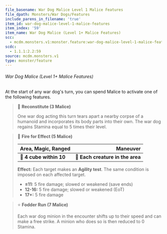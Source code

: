 ```yaml
---
file_basename: War Dog Malice Level 1 Malice Features
file_dpath: Monsters/War Dogs/Features
include_parens_in_filename: 'true'
item_id: war-dog-malice-level-1-malice-features
item_index: '59'
item_name: War Dog Malice (Level 1+ Malice Features)
scc:
  - mcdm.monsters.v1:monster.feature:war-dog-malice-level-1-malice-features
scdc:
  - 1.1.1:2.2:59
source: mcdm.monsters.v1
type: monster/feature
---
```


###### War Dog Malice (Level 1+ Malice Features)

At the start of any war dog's turn, you can spend Malice to activate one of the following features.

<!-- -->
> 👤 **Reconstitute (3 Malice)**
>
> One war dog acting this turn tears apart a nearby corpse of a humanoid and incorporates its body parts into their own. The war dog regains Stamina equal to 5 times their level.

<!-- -->
> 🔳 **Fire for Effect (5 Malice)**
>
> | **Area, Magic, Ranged** |                     **Maneuver** |
> | ----------------------- | -------------------------------: |
> | **📏 4 cube within 10** | **🎯 Each creature in the area** |
>
> **Effect:** Each target makes an **Agility test**. The same condition is imposed on each affected target.
>
> - **≤11:** 5 fire damage; slowed or weakened (save ends)
> - **12-16:** 5 fire damage; slowed or weakened (EoT)
> - **17+:** 5 fire damage

<!-- -->
> ⭐️ **Fodder Run (7 Malice)**
>
> Each war dog minion in the encounter shifts up to their speed and can make a free strike. A minion who does so is then reduced to 0 Stamina.
